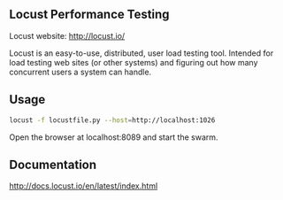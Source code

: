 ## Locust Performance Testing
Locust website: http://locust.io/

Locust is an easy-to-use, distributed, user load testing tool.
Intended for load testing web sites (or other systems) and figuring out how many
concurrent users a system can handle.

## Usage
```bash
locust -f locustfile.py --host=http://localhost:1026
```

Open the browser at localhost:8089 and start the swarm.

## Documentation
http://docs.locust.io/en/latest/index.html
